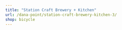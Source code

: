 ```yaml
---
title: "Station Craft Brewery + Kitchen"
url: /dana-point/station-craft-brewery-kitchen-3/
shop: bicycle
---
```

